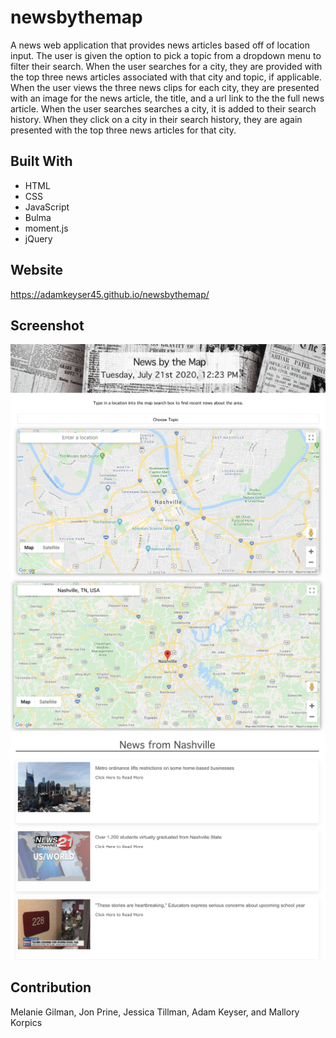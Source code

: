# newsbythemap
A news web application that provides news articles based off of location input. The user is given the option to pick a topic from a dropdown menu to filter their search. When the user searches for a city, they are provided with the top three news articles associated with that city and topic, if applicable. When the user views the three news clips for each city, they are presented with an image for the news article, the title, and a url link to the the full news article. When the user searches searches a city, it is added to their search history. When they click on a city in their search history, they are again presented with the top three news articles for that city.

## Built With
* HTML
* CSS
* JavaScript
* Bulma
* moment.js
* jQuery

## Website
https://adamkeyser45.github.io/newsbythemap/

## Screenshot
![Screenshot of main page](assets/images/page1.jpg)
![Screenshot of main page](assets/images/page2.jpg)
![Screenshot of main page](assets/images/page3.jpg)

## Contribution
Melanie Gilman, Jon Prine, Jessica Tillman,  Adam Keyser, and Mallory Korpics

